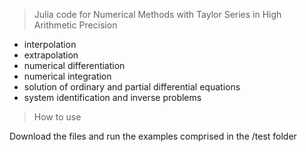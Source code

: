 > Julia code for Numerical Methods with Taylor Series in High Arithmetic Precision

- interpolation
- extrapolation
- numerical differentiation 
- numerical integration
- solution of ordinary and partial differential equations
- system identification and inverse problems

> How to use

Download the files and run the examples comprised in the /test folder
